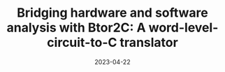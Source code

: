 ---
title: "Bridging hardware and software analysis with Btor2C: A word-level-circuit-to-C translator"
collection: publications
date: 2023-04-22
venue: 'TACAS'
paperurl: 'https://www.sosy-lab.org/research/btor2c/Bridging_Hardware_and_Software_Analysis_with_Btor2C.pdf'
citation: 'Dirk Beyer, Po-Chun Chien, and Nian-Ze Lee. In Proceedings of the International Conference on Tools and Algorithms for the Construction and Analysis of Systems, TACAS, Springer, 2023'
---